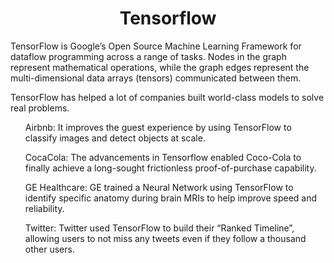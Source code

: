 <h1 text align ="center">Tensorflow</h1>


TensorFlow is Google’s Open Source Machine Learning Framework for dataflow programming across a range of tasks. Nodes in the graph represent mathematical operations, while the graph edges represent the multi-dimensional data arrays (tensors) communicated between them.

TensorFlow has helped a lot of companies built world-class models to solve real problems.
<ul>
  Airbnb: It improves the guest experience by using TensorFlow to classify images and detect objects at scale.

  CocaCola: The advancements in Tensorflow enabled Coco-Cola to finally achieve a long-sought frictionless proof-of-purchase capability.

  GE Healthcare: GE trained a Neural Network using TensorFlow to identify specific anatomy during brain MRIs to help improve speed and reliability.

 Twitter: Twitter used TensorFlow to build their “Ranked Timeline”, allowing users to not miss any tweets even if they follow a thousand other users.
  </ul>
